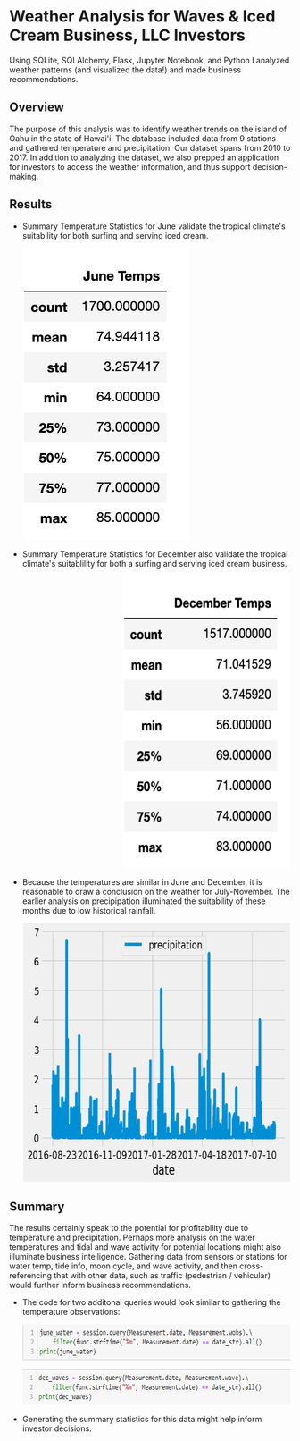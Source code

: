 # **Weather Analysis for Waves & Iced Cream Business, LLC Investors**
Using SQLite, SQLAlchemy, Flask, Jupyter Notebook, and Python I analyzed weather patterns (and visualized the data!) and made business recommendations.
## Overview
The purpose of this analysis was to identify weather trends on the island of Oahu in the state of Hawai'i. The database included data from 9 stations and gathered temperature and precipitation. Our dataset spans from 2010 to 2017. In addition to analyzing the dataset, we also prepped an application for investors to access the weather information, and thus support decision-making. 
## Results
- Summary Temperature Statistics for June validate the tropical climate's suitability for both surfing and serving iced cream.
   <p align="left"><img width="300" height="522" src="Data/june_summary_stats.png"></p>
- Summary Temperature Statistics for December also validate the tropical climate's suitablility for both a surfing and serving iced cream business.
   <p align="right"><img width="300" height="522" src="Data/dec_summary_stats.png"></p>
- Because the temperatures are similar in June and December, it is reasonable to draw a conclusion on the weather for July-November. The earlier analysis on precipipation illuminated the suitability of these months due to low historical rainfall.
   <p align="center"><img width="610" height="463" src="Data/precip_analysis.png"></p>
## Summary
The results certainly speak to the potential for profitability due to temperature and precipitation. Perhaps more analysis on the water temperatures and tidal and wave activity for potential locations might also illuminate business intelligence. Gathering data from sensors or stations for water temp, tide info, moon cycle, and wave activity, and then cross-referencing that with other data, such as traffic (pedestrian / vehicular) would further inform business recommendations.
- The code for two additonal queries would look similar to gathering the temperature observations:
  <p align="center"><img width="621" height="64" src="Data/june_watertemp_query.png"></p>
  <p align="center"><img width="620" height="63" src="Data/dec_waveact_query.png"></p>
- Generating the summary statistics for this data might help inform investor decisions.  
